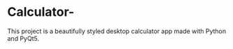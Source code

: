 # Calculator-
This project is a beautifully styled desktop calculator app made with Python and PyQt5.
